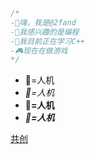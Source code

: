 ```cpp
/*
-👋嗨，我是@2fand
-👀我感兴趣的是编程
-🌱我目前正在学习C++
-🎮现在在做游戏
*/
```
- 🤖=人机
- *🤖=人机*
- **🤖=人机**
- ***🤖=人机***

[共创](https://www.ccw.site/student/62613eabf77fd75482f41571)
